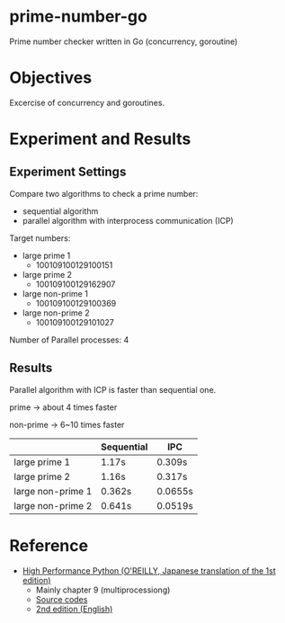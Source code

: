 # prime-number-go
Prime number checker written in Go (concurrency, goroutine)

# Objectives
Excercise of concurrency and goroutines.

# Experiment and Results

## Experiment Settings

Compare two algorithms to check a prime number:
- sequential algorithm
- parallel algorithm with interprocess communication (ICP)

Target numbers:
- large prime 1
  - 100109100129100151
- large prime 2
  - 100109100129162907
- large non-prime 1
  - 100109100129100369
- large non-prime 2
  - 100109100129101027

Number of Parallel processes: 4

## Results

Parallel algorithm with ICP is faster than sequential one.

prime -> about 4 times faster

non-prime -> 6~10 times faster

||Sequential|IPC|
|--|--|--|
|large prime 1|1.17s|0.309s|
|large prime 2|1.16s|0.317s|
|large non-prime 1|0.362s|0.0655s|
|large non-prime 2|0.641s|0.0519s|

# Reference
- [High Performance Python (O'REILLY, Japanese translation of the 1st edition)](https://www.amazon.co.jp/dp/4873117402/ref=cm_sw_r_tw_dp_x_zPkvFbPPMC09T )
  - Mainly chapter 9 (multiprocessiong)
  - [Source codes](https://github.com/mynameisfiber/high_performance_python/tree/master/09_multiprocessing/prime_validation)
  - [2nd edition (English)](https://www.amazon.co.jp/dp/B087YTVL8F/ref=cm_sw_r_tw_dp_x_wqkvFbP0K1XHK)
